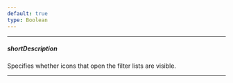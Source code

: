 ```yaml
---
default: true
type: Boolean
---
```

---
##### shortDescription
Specifies whether icons that open the filter lists are visible.

---

